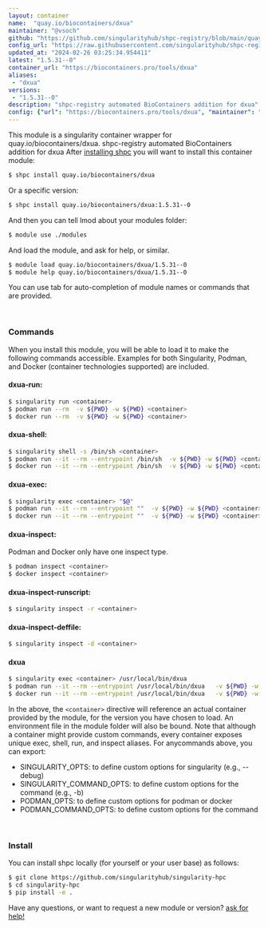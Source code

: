 ```yaml
---
layout: container
name:  "quay.io/biocontainers/dxua"
maintainer: "@vsoch"
github: "https://github.com/singularityhub/shpc-registry/blob/main/quay.io/biocontainers/dxua/container.yaml"
config_url: "https://raw.githubusercontent.com/singularityhub/shpc-registry/main/quay.io/biocontainers/dxua/container.yaml"
updated_at: "2024-02-26 03:25:34.954411"
latest: "1.5.31--0"
container_url: "https://biocontainers.pro/tools/dxua"
aliases:
 - "dxua"
versions:
 - "1.5.31--0"
description: "shpc-registry automated BioContainers addition for dxua"
config: {"url": "https://biocontainers.pro/tools/dxua", "maintainer": "@vsoch", "description": "shpc-registry automated BioContainers addition for dxua", "latest": {"1.5.31--0": "sha256:b8ca030a113e14b8710905c3fb49507d7f901b8e5d70b7545f796ac23158f522"}, "tags": {"1.5.31--0": "sha256:b8ca030a113e14b8710905c3fb49507d7f901b8e5d70b7545f796ac23158f522"}, "docker": "quay.io/biocontainers/dxua", "aliases": {"dxua": "/usr/local/bin/dxua"}}
---
```


This module is a singularity container wrapper for quay.io/biocontainers/dxua.
shpc-registry automated BioContainers addition for dxua
After [installing shpc](#install) you will want to install this container module:


```bash
$ shpc install quay.io/biocontainers/dxua
```

Or a specific version:

```bash
$ shpc install quay.io/biocontainers/dxua:1.5.31--0
```

And then you can tell lmod about your modules folder:

```bash
$ module use ./modules
```

And load the module, and ask for help, or similar.

```bash
$ module load quay.io/biocontainers/dxua/1.5.31--0
$ module help quay.io/biocontainers/dxua/1.5.31--0
```

You can use tab for auto-completion of module names or commands that are provided.

<br>

### Commands

When you install this module, you will be able to load it to make the following commands accessible.
Examples for both Singularity, Podman, and Docker (container technologies supported) are included.

#### dxua-run:

```bash
$ singularity run <container>
$ podman run --rm  -v ${PWD} -w ${PWD} <container>
$ docker run --rm  -v ${PWD} -w ${PWD} <container>
```

#### dxua-shell:

```bash
$ singularity shell -s /bin/sh <container>
$ podman run --it --rm --entrypoint /bin/sh  -v ${PWD} -w ${PWD} <container>
$ docker run --it --rm --entrypoint /bin/sh  -v ${PWD} -w ${PWD} <container>
```

#### dxua-exec:

```bash
$ singularity exec <container> "$@"
$ podman run --it --rm --entrypoint ""  -v ${PWD} -w ${PWD} <container> "$@"
$ docker run --it --rm --entrypoint ""  -v ${PWD} -w ${PWD} <container> "$@"
```

#### dxua-inspect:

Podman and Docker only have one inspect type.

```bash
$ podman inspect <container>
$ docker inspect <container>
```

#### dxua-inspect-runscript:

```bash
$ singularity inspect -r <container>
```

#### dxua-inspect-deffile:

```bash
$ singularity inspect -d <container>
```


#### dxua

```bash
$ singularity exec <container> /usr/local/bin/dxua
$ podman run --it --rm --entrypoint /usr/local/bin/dxua   -v ${PWD} -w ${PWD} <container> -c " $@"
$ docker run --it --rm --entrypoint /usr/local/bin/dxua   -v ${PWD} -w ${PWD} <container> -c " $@"
```



In the above, the `<container>` directive will reference an actual container provided
by the module, for the version you have chosen to load. An environment file in the
module folder will also be bound. Note that although a container
might provide custom commands, every container exposes unique exec, shell, run, and
inspect aliases. For anycommands above, you can export:

 - SINGULARITY_OPTS: to define custom options for singularity (e.g., --debug)
 - SINGULARITY_COMMAND_OPTS: to define custom options for the command (e.g., -b)
 - PODMAN_OPTS: to define custom options for podman or docker
 - PODMAN_COMMAND_OPTS: to define custom options for the command

<br>

### Install

You can install shpc locally (for yourself or your user base) as follows:

```bash
$ git clone https://github.com/singularityhub/singularity-hpc
$ cd singularity-hpc
$ pip install -e .
```

Have any questions, or want to request a new module or version? [ask for help!](https://github.com/singularityhub/singularity-hpc/issues)